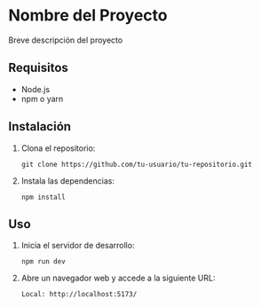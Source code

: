 
  <h1>Nombre del Proyecto</h1>
  <p>Breve descripción del proyecto</p>
  <h2>Requisitos</h2>
  <ul>
    <li>Node.js</li>
    <li>npm o yarn</li>
  </ul>
  <h2>Instalación</h2>
  <ol>
    <li>Clona el repositorio:</li>
    <pre><code>git clone https://github.com/tu-usuario/tu-repositorio.git</code></pre>
    <li>Instala las dependencias:</li>
    <pre><code>npm install</code></pre>
  </ol>
  <h2>Uso</h2>
  <ol>
    <li>Inicia el servidor de desarrollo:</li>
    <pre><code>npm run dev</code></pre>
    <li>Abre un navegador web y accede a la siguiente URL:</li>
    <pre><code>Local: http://localhost:5173/</code></pre>
  </ol>
